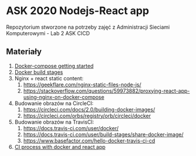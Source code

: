 # ASK 2020 Nodejs-React app
Repozytorium stworzone na potrzeby zajęć z Administracji Sieciami Komputerowymi - Lab 2 ASK CICD


## Materiały
1. [Docker-compose getting started](https://docs.docker.com/compose/gettingstarted/)
2. [Docker build stages](https://medium.com/@tonistiigi/advanced-multi-stage-build-patterns-6f741b852fae)
3. Nginx + react static content:
    1. https://geekflare.com/nginx-static-files-node-js/
    2. https://stackoverflow.com/questions/59973882/proxying-react-app-using-nginx-on-docker-compose
4. Budowanie obrazów na CircleCI:
    1. https://circleci.com/docs/2.0/building-docker-images/
    2. https://circleci.com/orbs/registry/orb/circleci/docker
5. Budowanie obrazów na TravisCI:
    1. https://docs.travis-ci.com/user/docker/
    2. https://docs.travis-ci.com/user/build-stages/share-docker-image/
    3. https://www.basefactor.com/hello-docker-travis-ci-cd
6. [CI process with docker and react app](https://medium.com/swlh/an-example-ci-process-for-react-apps-with-docker-2247171a218)
